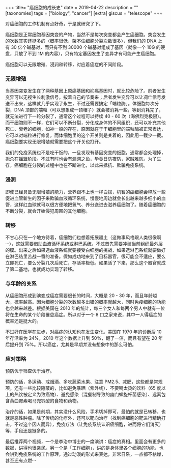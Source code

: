 +++
title= "癌细胞的成长史"
date = 2019-04-22
description = ""
[taxonomies]
tags = ["biology", "cancer"]
[extra]
giscus = "telescope"
+++

对癌细胞的工作机制有点好奇，于是就研究了下。

癌细胞是正常细胞基因突变的产物，当然不是每次突变都会产生癌细胞。突变发生的次数其实还挺多的（概率很低，架不住细胞分裂次数很多），但我们的 DNA 上有 30 亿个碱基对，而只有不到 30000 个碱基对组成了基因（就像一个 10G 的硬盘，只放了不到 1M 的内容），只有特定基因发生了变异才有可能产生癌细胞。

癌细胞可以无限增殖、浸润和转移，对应着癌症的不同阶段。

### 无限增殖

当基因突变发生在了两种基因上原癌基因和抑癌基因时，就比较危险了。前者发生变异可以无视生长刺激信号，按着自己的节奏来；后者发生变异可以让凋亡信号发送不出来，这样就几乎实现了永生，不过还需要搞定「端粒酶」。体细胞每次分裂，DNA 顶部的端粒（可以想象成一顶帽子）就会被消耗一些，等到消耗完了，就无法进行下一轮分裂了，通常这个过程可以持续 40 - 60 次（海佛烈克极限）。而干细胞则不一样，它们可以不断分裂，分化成身体的不同组织，还可以补充其他死亡、衰老的细胞，如神一般的存在，原因就在于干细胞里的端粒酶被正常表达，它可以对端粒进行修复，而体细胞里的这个开关则是关着的，因此用一截少一截。癌细胞要实现无限增殖就需要把这个开关也打开。

我们的免疫系统也不是吃干饭的，一旦发现有基因突变的细胞，通常都会处理掉，扼杀在摇篮阶段。不过有时也会有漏网之鱼，毕竟日防夜防，家贼难防。为了生存，癌细胞在分裂的过程中也在不断进化，以此来抵抗、欺骗免疫系统。

### 浸润

即使已经具备无限增殖的能力，营养跟不上也一样白搭，机智的癌细胞会释放一些促进血管新生的因子来欺骗血液循环系统，慢慢地周边就会长出越来越多细小的血管，这样红血球就可以很方便地把氧气、养分送进去滋养癌细胞了。随着癌细胞的不断分裂，就会开始侵犯周围的其他细胞。

### 转移

不甘心只在一个地方待着，癌细胞们也想着拓展疆土（这做事风格跟人类很像啊···），这就需要借助血液循环系统或淋巴系统，不过首先需要冲破当前组织最外层的膜。出来之后如果选血液系统就要接受白细胞的挑战，如果选淋巴系统就要做好在淋巴结里苦战一番的准备。假如成功地来到了目标器官，很可能会不适应，要么立即死亡，要么分裂几次后死亡，存活率极低。如果活了下来，那么这个器官就成了第二基地，也就成功实现了转移。

### 与年龄的关系

从癌细胞形成到演变成癌症需要很长的时间，大概是 20 - 30 年，而且年龄越大，概率越高。因为细胞分裂的次数越多出错的概率就越大，同时免疫细胞的功能也会越来越差。根据美国在 2010 年的统计，每三个女人和每两个男人中就有一位将在生命的某个阶段罹患癌症。所以对于一个 8 口之家来说，其中一人得癌症的概率还是挺大的。

不过好在医学在进步，对癌症的认知也在发生变化。美国在 1970 年的诊断后 10 年存活率为 24%，2010 年这个数据上升到 50%，翻了一倍，而且有望在 20 年后提升到 75%。所以癌症，尤其是早期并没有想象中的那么可怕。

### 应对策略

预防优于筛查优于治疗。

预防的话，多运动、戒烟酒、多吃蔬菜水果、注意 PM2.5、减肥，这些都是常规项，还有一些比较隐蔽的，比如避免暴晒（紫外线）、不要喝太烫的饮料（65 度以上的热饮被定义为致癌物）、避免感染（混餐制导致的幽门螺旋杆菌感染）、远离包含黄曲霉素喝马兜铃酸的食物和药物。

治疗的话，如果是前期，其实没什么风险，手术切掉即可，最怕的就是已转移，也就是恶性肿瘤。除了传统的化疗外，还可以靶向治疗（找到癌细胞的靶进行精确打击，不过这个因人而异），免疫疗法（让免疫系统认识癌细胞，进而将它们消灭）等，手段还是挺多的。

最后推荐两个视频，一个是李治中博士的一席演讲：癌症的真相。里面会有更多的数据，讲得也很亲民。另一个是「工作细胞」，讲的是身体里各个细胞的功能，也会讲到免疫系统的工作原理，通过动漫的形式来表达，非常日系，一点都不枯燥，甚至还有点燃···
